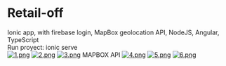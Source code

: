 # Retail-off
Ionic app, with firebase login, MapBox geolocation API, NodeJS, Angular, TypeScript <br/>
Run proyect: ionic serve <br/>
[![1.png](https://i.postimg.cc/W1vPJFTK/1.png)](https://postimg.cc/fJBPGb3j)
[![2.png](https://i.postimg.cc/m27vRLCS/2.png)](https://postimg.cc/2V8c7fHq)
[![3.png](https://i.postimg.cc/y8Bw8MTC/3.png)](https://postimg.cc/2VcHHXJ0)
MAPBOX API
[![4.png](https://i.postimg.cc/W1nxF59F/4.png)](https://postimg.cc/JsspS5CM)
[![5.png](https://i.postimg.cc/hGZwMfRK/5.png)](https://postimg.cc/gwRN2c07)
[![6.png](https://i.postimg.cc/QtBzzhj1/6.png)](https://postimg.cc/CBgJByBx)